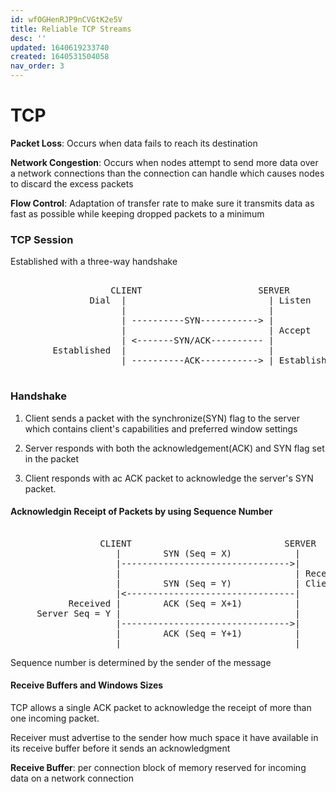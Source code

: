 ```yaml
---
id: wfOGHenRJP9nCVGtK2e5V
title: Reliable TCP Streams
desc: ''
updated: 1640619233740
created: 1640531504058
nav_order: 3
---
```


# TCP

**Packet Loss**: Occurs when data fails to reach its destination

**Network Congestion**: Occurs when nodes attempt to send more data over a network connections than the connection can handle which causes nodes to discard the excess packets

**Flow Control**: Adaptation of transfer rate to make sure it transmits data as fast as possible while keeping dropped packets to a minimum


### TCP Session

Established with a three-way handshake

<pre>

                   CLIENT                      SERVER
               Dial  |                           | Listen
                     |                           |
                     | ----------SYN-----------> |
                     |                           | Accept
                     | <-------SYN/ACK---------- |
        Established  |                           |
                     | ----------ACK-----------> | Established

</pre>

### Handshake

1. Client sends a packet with the synchronize(SYN) flag to the server which contains client's capabilities and preferred window settings

2. Server responds with both the acknowledgement(ACK) and SYN flag set in the packet

3. Client responds with ac ACK packet to acknowledge the server's SYN packet.


#### Acknowledgin Receipt of Packets by using Sequence Number
<pre>

                 CLIENT                             SERVER
                    |        SYN (Seq = X)            |
                    |-------------------------------->|
                    |                                 | Received
                    |        SYN (Seq = Y)            | Client Seq = X
                    |<--------------------------------|
           Received |        ACK (Seq = X+1)          |
     Server Seq = Y |                                 |
                    |-------------------------------->|
                    |        ACK (Seq = Y+1)          |
                    |                                 |
</pre>

Sequence number is determined by the sender of the message

#### Receive Buffers and Windows Sizes

TCP allows a single ACK packet to acknowledge the receipt of more than one incoming packet.

Receiver must advertise to the sender how much space it have available in its receive buffer before it sends an acknowledgment

**Receive Buffer**: per connection block of memory reserved for incoming data on a network connection

